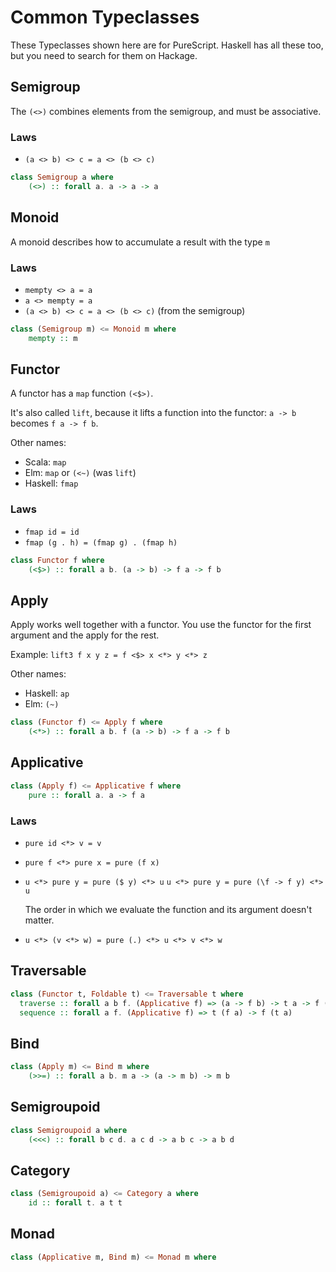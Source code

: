 # Common Typeclasses

These Typeclasses shown here are for PureScript.
Haskell has all these too, but you need to search for them on Hackage.

## Semigroup

The `(<>)` combines elements from the semigroup, and must be associative.

### Laws

- `(a <> b) <> c = a <> (b <> c)`

```haskell
class Semigroup a where
    (<>) :: forall a. a -> a -> a
```

## Monoid

A monoid describes how to accumulate a result with the type `m`

### Laws

- `mempty <> a = a`
- `a <> mempty = a`
- `(a <> b) <> c = a <> (b <> c)` (from the semigroup)

```haskell
class (Semigroup m) <= Monoid m where
    mempty :: m
```

## Functor

A functor has a `map` function `(<$>)`.

It's also called `lift`, because it lifts a function into the functor:
`a -> b` becomes `f a -> f b`.

Other names:

- Scala: `map`
- Elm: `map` or `(<~)` (was `lift`)
- Haskell: `fmap`

### Laws

- `fmap id = id`
- `fmap (g . h) = (fmap g) . (fmap h)`

```haskell
class Functor f where
    (<$>) :: forall a b. (a -> b) -> f a -> f b
```

## Apply

Apply works well together with a functor. You use the functor for the first
argument and the apply for the rest.

Example: `lift3 f x y z = f <$> x <*> y <*> z`

Other names:

- Haskell: `ap`
- Elm: `(~)`

```haskell
class (Functor f) <= Apply f where
    (<*>) :: forall a b. f (a -> b) -> f a -> f b
```

## Applicative

```haskell
class (Apply f) <= Applicative f where
    pure :: forall a. a -> f a
```

### Laws

- `pure id <*> v = v`
- `pure f <*> pure x = pure (f x)`
- `u <*> pure y = pure ($ y) <*> u`
  `u <*> pure y = pure (\f -> f y) <*> u`

  The order in which we evaluate the function and its argument doesn't matter.

- `u <*> (v <*> w) = pure (.) <*> u <*> v <*> w`

## Traversable

```haskell
class (Functor t, Foldable t) <= Traversable t where
  traverse :: forall a b f. (Applicative f) => (a -> f b) -> t a -> f (t b)
  sequence :: forall a f. (Applicative f) => t (f a) -> f (t a)
```

## Bind

```haskell
class (Apply m) <= Bind m where
    (>>=) :: forall a b. m a -> (a -> m b) -> m b
```

## Semigroupoid

```haskell
class Semigroupoid a where
    (<<<) :: forall b c d. a c d -> a b c -> a b d
```

## Category

```haskell
class (Semigroupoid a) <= Category a where
    id :: forall t. a t t
```

## Monad

```haskell
class (Applicative m, Bind m) <= Monad m where
```
